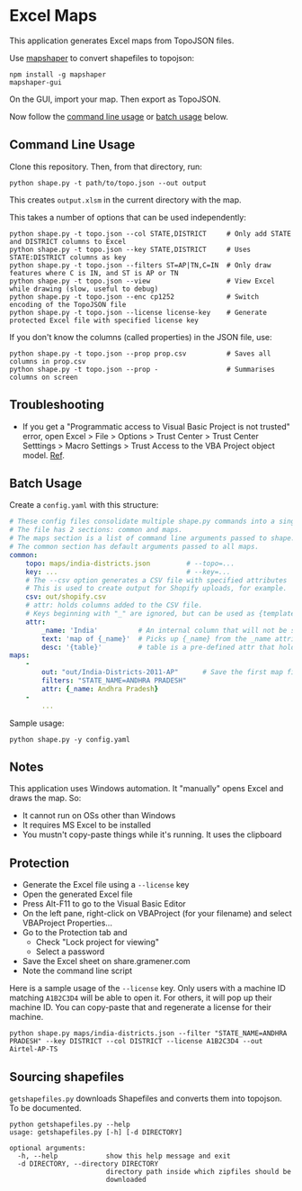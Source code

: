 # Excel Maps

This application generates Excel maps from TopoJSON files.

Use [mapshaper](https://github.com/mbloch/mapshaper) to convert shapefiles to
topojson:

    npm install -g mapshaper
    mapshaper-gui

On the GUI, import your map. Then export as TopoJSON.

Now follow the [command line usage](#command-line-usage) or [batch usage](#batch-usage) below.

## Command Line Usage

Clone this repository. Then, from that directory, run:

    python shape.py -t path/to/topo.json --out output

This creates `output.xlsm` in the current directory with the map.

This takes a number of options that can be used independently:

    python shape.py -t topo.json --col STATE,DISTRICT     # Only add STATE and DISTRICT columns to Excel
    python shape.py -t topo.json --key STATE,DISTRICT     # Uses STATE:DISTRICT columns as key
    python shape.py -t topo.json --filters ST=AP|TN,C=IN  # Only draw features where C is IN, and ST is AP or TN
    python shape.py -t topo.json --view                   # View Excel while drawing (slow, useful to debug)
    python shape.py -t topo.json --enc cp1252             # Switch encoding of the TopoJSON file
    python shape.py -t topo.json --license license-key    # Generate protected Excel file with specified license key

If you don't know the columns (called properties) in the JSON file, use:

    python shape.py -t topo.json --prop prop.csv          # Saves all columns in prop.csv
    python shape.py -t topo.json --prop -                 # Summarises columns on screen

## Troubleshooting

- If you get a "Programmatic access to Visual Basic Project is not trusted"
  error, open Excel > File > Options > Trust Center > Trust Center Setttings >
  Macro Settings > Trust Access to the VBA Project object model.
  [Ref](https://stackoverflow.com/a/25638419/100904).

## Batch Usage

Create a `config.yaml` with this structure:

```yaml
# These config files consolidate multiple shape.py commands into a single file.
# The file has 2 sections: common and maps.
# The maps section is a list of command line arguments passed to shape.py.
# The common section has default arguments passed to all maps.
common:
    topo: maps/india-districts.json         # --topo=...
    key: ...                                # --key=...
    # The --csv option generates a CSV file with specified attributes
    # This is used to create output for Shopify uploads, for example.
    csv: out/shopify.csv
    # attr: holds columns added to the CSV file.
    # Keys beginning with "_" are ignored, but can be used as {template} variables.
    attr:
        _name: 'India'          # An internal column that will not be saved
        text: 'map of {_name}'  # Picks up {_name} from the _name attribute
        desc: '{table}'         # table is a pre-defined attr that holds the HTML table of all properties.
maps:
    -
        out: "out/India-Districts-2011-AP"      # Save the first map file here
        filters: "STATE_NAME=ANDHRA PRADESH"
        attr: {_name: Andhra Pradesh}
    -
        ...
```

Sample usage:

    python shape.py -y config.yaml

## Notes

This application uses Windows automation. It "manually" opens Excel and draws the map. So:

- It cannot run on OSs other than Windows
- It requires MS Excel to be installed
- You mustn't copy-paste things while it's running. It uses the clipboard


## Protection

- Generate the Excel file using a `--license` key
- Open the generated Excel file
- Press Alt-F11 to go to the Visual Basic Editor
- On the left pane, right-click on VBAProject (for your filename) and select VBAProject Properties...
- Go to the Protection tab and
    - Check "Lock project for viewing"
    - Select a password
- Save the Excel sheet on share.gramener.com
- Note the command line script

Here is a sample usage of the `--license` key. Only users with a machine ID
matching `A1B2C3D4` will be able to open it. For others, it will pop up their
machine ID. You can copy-paste that and regenerate a license for their machine.

    python shape.py maps/india-districts.json --filter "STATE_NAME=ANDHRA PRADESH" --key DISTRICT --col DISTRICT --license A1B2C3D4 --out Airtel-AP-TS

## Sourcing shapefiles

`getshapefiles.py` downloads Shapefiles and converts them into topojson. To be documented.


    python getshapefiles.py --help
    usage: getshapefiles.py [-h] [-d DIRECTORY]

    optional arguments:
      -h, --help            show this help message and exit
      -d DIRECTORY, --directory DIRECTORY
                            directory path inside which zipfiles should be
                            downloaded
